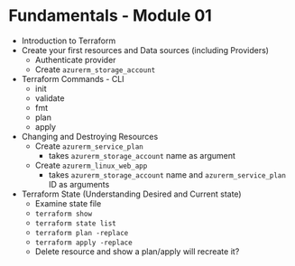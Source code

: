 # Fundamentals - Module 01

- Introduction to Terraform
- Create your first resources and Data sources (including Providers)
  - Authenticate provider
  - Create `azurerm_storage_account`
- Terraform Commands - CLI
  - init
  - validate
  - fmt
  - plan
  - apply
- Changing and Destroying Resources
  - Create `azurerm_service_plan`
    - takes `azurerm_storage_account` name as argument
  - Create `azurerm_linux_web_app`
    - takes `azurerm_storage_account` name and `azurerm_service_plan` ID as arguments
- Terraform State (Understanding Desired and Current state)
  - Examine state file
  - `terraform show`
  - `terraform state list`
  - `terraform plan -replace`
  - `terraform apply -replace`
  - Delete resource and show a plan/apply will recreate it?
